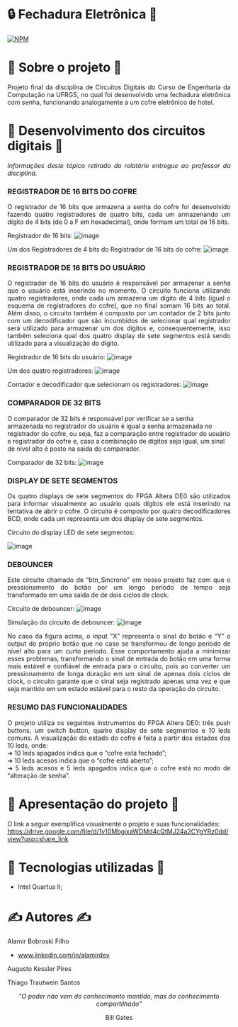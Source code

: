 # 🔒 Fechadura Eletrônica 💸
[![NPM](https://img.shields.io/github/license/Alamito/fechaduraEletronica-VHDL)](https://github.com/Alamito/fechaduraEletronica-VHDL/blob/main/LICENSE)

# 📜 Sobre o projeto 📜
<p align="justify">
Projeto final da disciplina de Circuitos Digitais do Curso de Engenharia da Computação na UFRGS, no qual foi desenvolvido uma fechadura eletrônica com senha, funcionando analogamente a um cofre eletrônico de hotel.
</p>

# 🔧 Desenvolvimento dos circuitos digitais 🔌
<p align = "justify"><em>Informações deste tópico retirado do relatório entregue ao professor da disciplina.</em></p>

### REGISTRADOR DE 16 BITS DO COFRE
<p align="justify">
O registrador de 16 bits que armazena a senha do cofre foi desenvolvido fazendo quatro registradores de quatro bits, cada um armazenando um dígito de 4 bits (de 0 a F em hexadecimal), onde formam um total de 16 bits.
</p>

Registrador de 16 bits:
![image](https://user-images.githubusercontent.com/102616676/232072190-e101c987-0de5-4828-bd43-6ef48b20e5ed.png)

Um dos Registradores de 4 bits do Registrador de 16 bits do cofre:
![image](https://user-images.githubusercontent.com/102616676/232072660-811bc5cb-db8e-4adf-86f4-46f5f03bedf1.png)

### REGISTRADOR DE 16 BITS DO USUÁRIO
<p align="justify">
O registrador de 16 bits do usuário é responsável por armazenar a senha que o usuário está inserindo no momento. O circuito funciona utilizando quatro registradores, onde cada um armazena um dígito de 4 bits (igual o esquema de registradores do cofre), que no final somam 16 bits ao total. Além disso, o circuito também é composto por um contador de 2 bits junto com um decodificador que são incumbidos de selecionar qual registrador será utilizado para armazenar um dos dígitos e, consequentemente, isso também seleciona qual dos quatro display de sete segmentos está sendo utilizado para a visualização do dígito.
</p>

Registrador de 16 bits do usuário:
![image](https://user-images.githubusercontent.com/102616676/232073143-b48b92a3-0b36-4bab-acef-211307f37d77.png)

Um dos quatro registradores:
![image](https://user-images.githubusercontent.com/102616676/232073198-b594c505-bf04-41f1-a41c-814e2e47deee.png)

Contador e decodificador que selecionam os registradores:
![image](https://user-images.githubusercontent.com/102616676/232073282-34d2a086-1302-44fc-97ca-4d91c15748f4.png)

### COMPARADOR DE 32 BITS
O comparador de 32 bits é responsável por verificar se a senha armazenada no registrador do usuário é igual a senha armazenada no registrador do cofre, ou seja, faz a comparação entre registrador do usuário e registrador do cofre e, caso a combinação de dígitos seja igual, um sinal de nível alto é posto na saída do comparador.

Comparador de 32 bits:
![image](https://user-images.githubusercontent.com/102616676/232074017-bc9f0869-6e4f-4ba5-934c-9dc416e5e502.png)

### DISPLAY DE SETE SEGMENTOS
<p align="justify">
Os quatro displays de sete segmentos do FPGA Altera DE0 são utilizados para informar visualmente ao usuário quais dígitos ele está inserindo na tentativa de abrir o cofre. O circuito é composto por quatro decodificadores BCD, onde cada um representa um dos display de sete segmentos.
</p>
Circuito do display LED de sete segmentos:

![image](https://user-images.githubusercontent.com/102616676/232073568-5b7b35a3-0aac-4a15-819c-d0ff2940b0d7.png)

### DEBOUNCER
<p align="justify">
Este circuito chamado de “btn_Sincrono” em nosso projeto faz com que o pressionamento do botão por um longo período de tempo seja transformado em uma saída de de dois ciclos de clock.
</p>

Circuito de debouncer:
![image](https://user-images.githubusercontent.com/102616676/232073691-709ff58b-e0a6-4142-9da8-58de93fb7284.png)

Simulação do circuito de debouncer:
![image](https://user-images.githubusercontent.com/102616676/232073748-708af391-6874-4df2-9c37-1e30f84663d2.png)

<p align="justify">
No caso da figura acima, o input “X” representa o sinal do botão e “Y” o output do próprio botão que no caso se transformou de longo período de nível alto para um curto período. Esse comportamento ajuda a minimizar esses problemas, transformando o sinal de entrada do botão em uma forma mais estável e confiável de entrada para o circuito, pois ao converter um pressionamento de longa duração em um sinal de apenas dois ciclos de clock, o circuito garante que o sinal seja registrado apenas uma vez e que seja mantido em um estado estável para o resto da operação do circuito.
</p>

### RESUMO DAS FUNCIONALIDADES
<p align="justify">
O projeto utiliza os seguintes instrumentos do FPGA Altera DE0: três push buttons, um switch button, quatro display de sete segmentos e 10 leds comuns.
A visualização do estado do cofre é feita a partir dos estados dos 10 leds, onde:<br>
➔	10 leds apagados indica que o “cofre está fechado”;<br>
➔	10 leds acesos indica que o “cofre está aberto”;<br>
➔	5 leds acesos e 5 leds apagados indica que o cofre está no modo de “alteração de senha”.
</p>

# 🎥 Apresentação do projeto 🎥
O link a seguir exemplifica visualmente o projeto e suas funcionalidades: https://drive.google.com/file/d/1v10MbgixaWDMd4cQtMJ24a2CYgYRz0dd/view?usp=share_link

# 🧬 Tecnologias utilizadas 🧬
- Intel Quartus II;

# ✍️ Autores ✍️
Alamir Bobroski Filho 
- www.linkedin.com/in/alamirdev

Augusto Kessler Pires

Thiago Trautwein Santos

<p align = "center"><em>"O poder não vem do conhecimento mantido, mas do conhecimento compartilhado"</em></p> <p align = "center">Bill Gates</p>
